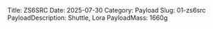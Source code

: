 Title: ZS6SRC
Date: 2025-07-30
Category: Payload
Slug: 01-zs6src
PayloadDescription: Shuttle, Lora
PayloadMass: 1660g